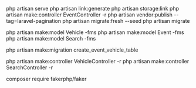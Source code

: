 php artisan serve
php artisan link:generate
php artisan storage:link
php artisan make:controller EventController -r
php artisan vendor:publish --tag=laravel-pagination
php artisan migrate:fresh --seed
php artisan migrate


php artisan make:model Vehicle -fms
php artisan make:model Event -fms
php artisan make:model Search -fms

php artisan make:migration create_event_vehicle_table

php artisan make:controller VehicleController -r
php artisan make:controller SearchController -r

composer require fakerphp/faker
